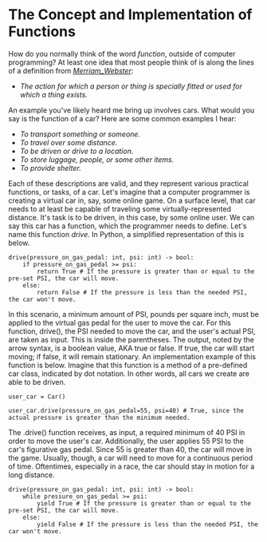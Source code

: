 # The Concept and Implementation of Functions

How do you normally think of the word _function_, outside of computer programming? At least one idea that most people think of is along the lines of a definition from [_Merriam_Webster_](https://www.merriam-webster.com/thesaurus/function):
- _The action for which a person or thing is specially fitted or used for which a thing exists._

An example you've likely heard me bring up involves cars. What would you say is the function of a car? Here are some common examples I hear:
- _To transport something or someone._
- _To travel over some distance._
- _To be driven or drive to a location._
- _To store luggage, people, or some other items._
- _To provide shelter._

Each of these descriptions are valid, and they represent various practical functions, or tasks, of a car. Let's imagine that a computer programmer is creating a virtual car in, say, some online game. On a surface level, that car needs to at least be capable of traveling some virtually-represented distance. It's task is to be driven, in this case, by some online user. We can say this car has a function, which the programmer needs to define. Let's name this function _drive_. In Python, a simplified representation of this is below.

```
drive(pressure_on_gas_pedal: int, psi: int) -> bool:
    if pressure_on_gas_pedal >= psi:
        return True # If the pressure is greater than or equal to the pre-set PSI, the car will move.
    else:
        return False # If the pressure is less than the needed PSI, the car won't move.
```
In this scenario, a minimum amount of PSI, pounds per square inch, must be applied to the virtual gas pedal for the user to move the car. For this function, drive(), the PSI needed to move the car, and the user's actual PSI, are taken as input. This is inside the parentheses. The output, noted by the arrow syntax, is a boolean value, AKA true or false. If true, the car will start moving; if false, it will remain stationary. An implementation example of this function is below. Imagine that this function is a method of a pre-defined car class, indicated by dot notation. In other words, all cars we create are able to be driven.

```
user_car = Car()

user_car.drive(pressure_on_gas_pedal=55, psi=40) # True, since the actual pressure is greater than the minimum needed.
```
The .drive() function receives, as input, a required minimum of 40 PSI in order to move the user's car. Additionally, the user applies 55 PSI to the car's figurative gas pedal. Since 55 is greater than 40, the car will move in the game. Usually, though, a car will need to move for a continuous period of time. Oftentimes, especially in a race, the car should stay in motion for a long distance.

```
drive(pressure_on_gas_pedal: int, psi: int) -> bool:
    while pressure_on_gas_pedal >= psi:
        yield True # If the pressure is greater than or equal to the pre-set PSI, the car will move.
    else:
        yield False # If the pressure is less than the needed PSI, the car won't move.
```
